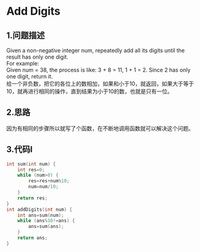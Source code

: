 Add Digits
 ===
 
 1.问题描述
 ---
 
 Given a non-negative integer num, repeatedly add all its digits until the result has only one digit. <br>
For example: <br>
Given num = 38, the process is like: 3 + 8 = 11, 1 + 1 = 2. Since 2 has only one digit, return it. <br>
给一个非负数，把它的各位上的数相加，如果和小于10，就返回，如果大于等于10，就再进行相同的操作，直到结果为小于10的数，也就是只有一位。

2.思路
---

因为有相同的步骤所以就写了个函数，在不断地调用函数就可以解决这个问题。

3.代码I
---

```c
int sum(int num) {
    int res=0;
    while (num>0) {
        res=res+num%10;
        num=num/10;
    }
    return res;
}
int addDigits(int num) {
    int ans=sum(num);
    while (ans%10!=ans) {
        ans=sum(ans);
    }
    return ans;
}
```
